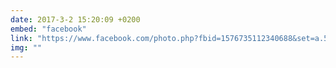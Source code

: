 ```yaml
---
date: 2017-3-2 15:20:09 +0200
embed: "facebook"
link: "https://www.facebook.com/photo.php?fbid=1576735112340688&set=a.574721375875405.143800.100000126436694&type=3&theater"
img: ""
---
```

